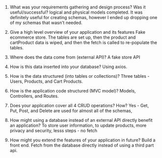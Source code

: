 1.  What was your requirements gathering and design process? Was it useful/successful?
logical and physical models completed. It was definitely useful for creating schemas, however I ended up dropping one of my schemas that wasn't needed.

2. Give a high level overview of your application and its features
Fake ecommerce store. The tables are set up, then the product and cartProduct data is wiped, and then the fetch is called to re-populate the tables.

3. Where does the data come from (external API)?
A fake store API

4. How is this data inserted into your database?
Using axios.

5. How is the data structured (into tables or collections)?
Three tables - Users, Products, and Cart Products.

6. How is the application code structured (MVC model)?
Models, Controllers, and Routes.

7. Does your application cover all 4 CRUD operations? How?
Yes - Get, Put, Post, and Delete are used for almost all of the schemas,

8. How might using a database instead of an external API directly benefit an application?
To store user information, to update products, more privacy and security, lesss steps - no fetch

9. How might you extend the features of your application in future?
Build a front end. Fetch from the database directly instead of using a third part api.